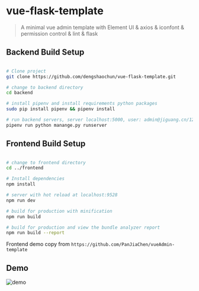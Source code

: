 # vue-flask-template

> A minimal vue admin template with Element UI & axios & iconfont & permission control & lint & flask

## Backend Build Setup

``` bash

# Clone project
git clone https://github.com/dengshaochun/vue-flask-template.git

# change to backend directory
cd backend

# install pipenv and install requirements python packages
sudo pip install pipenv && pipenv install

# run backend servers, server localhost:5000, user: admin@jiguang.cn/1234
pipenv run python manange.py runserver

```

## Frontend Build Setup

```bash

# change to frontend directory
cd ../frontend

# Install dependencies
npm install

# server with hot reload at localhost:9528
npm run dev

# build for production with minification
npm run build

# build for production and view the bundle analyzer report
npm run build --report
```
Frontend demo copy from `https://github.com/PanJiaChen/vueAdmin-template`

## Demo
![demo](https://github.com/PanJiaChen/PanJiaChen.github.io/blob/master/images/demo.gif)
